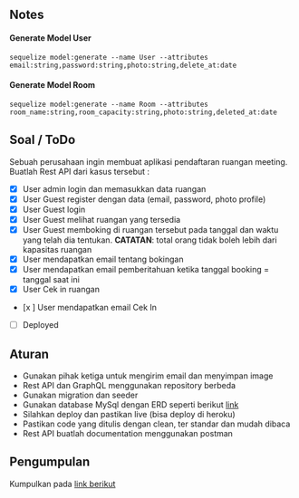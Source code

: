 ## Notes

#### Generate Model User

`sequelize model:generate --name User --attributes email:string,password:string,photo:string,delete_at:date`

#### Generate Model Room

`sequelize model:generate --name Room --attributes room_name:string,room_capacity:string,photo:string,deleted_at:date`

## Soal / ToDo

Sebuah perusahaan ingin membuat aplikasi pendaftaran ruangan meeting.
Buatlah Rest API dari kasus tersebut :
- [x] User admin login dan memasukkan data ruangan
- [x] User Guest register dengan data (email, password, photo profile)
- [x] User Guest login
- [x] User Guest melihat ruangan yang tersedia
- [x] User Guest memboking di ruangan tersebut pada tanggal dan waktu yang telah dia tentukan.
      <b>CATATAN</b>: total orang tidak boleh lebih dari kapasitas ruangan
- [x] User mendapatkan email tentang bokingan
- [x] User mendapatkan email pemberitahuan ketika tanggal booking = tanggal saat ini
- [x] User Cek in ruangan
- [x ] User mendapatkan email Cek In
- [ ] Deployed

## Aturan

- Gunakan pihak ketiga untuk mengirim email dan menyimpan image
- Rest API dan GraphQL menggunakan repository berbeda
- Gunakan migration dan seeder
- Gunakan database MySql dengan ERD seperti berikut [link](https://dbdiagram.io/d/5fd31eb39a6c525a03baabc9)
- Silahkan deploy dan pastikan live (bisa deploy di heroku)
- Pastikan code yang ditulis dengan clean, ter standar dan mudah dibaca
- Rest API buatlah documentation menggunakan postman

## Pengumpulan

Kumpulkan pada [link berikut](https://docs.google.com/forms/d/e/1FAIpQLSdvCHojK761wQzAbOZb-LqoDzs6AKUZxxXVmjklGkJZCTT0mQ/viewform?usp=sf_link)
